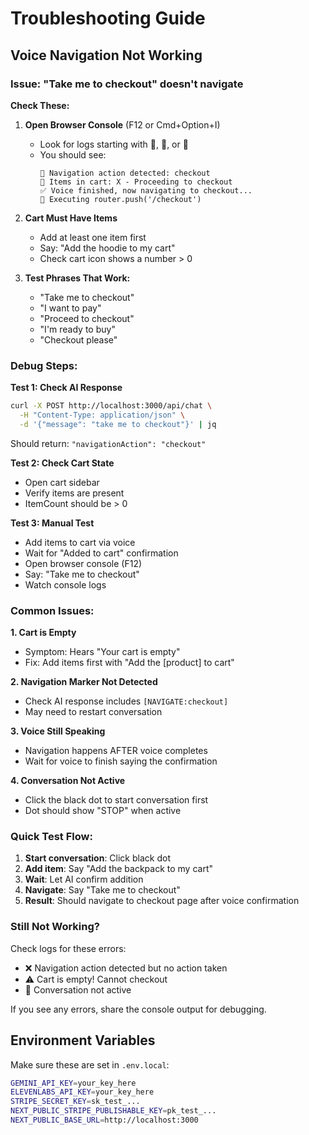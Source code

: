 # Troubleshooting Guide

## Voice Navigation Not Working

### Issue: "Take me to checkout" doesn't navigate

**Check These:**

1. **Open Browser Console** (F12 or Cmd+Option+I)
   - Look for logs starting with 🧭, 🛒, or 🚀
   - You should see:
     ```
     🧭 Navigation action detected: checkout
     🛒 Items in cart: X - Proceeding to checkout
     ✅ Voice finished, now navigating to checkout...
     🚀 Executing router.push('/checkout')
     ```

2. **Cart Must Have Items**
   - Add at least one item first
   - Say: "Add the hoodie to my cart"
   - Check cart icon shows a number > 0

3. **Test Phrases That Work:**
   - "Take me to checkout"
   - "I want to pay"
   - "Proceed to checkout"
   - "I'm ready to buy"
   - "Checkout please"

### Debug Steps:

**Test 1: Check AI Response**
```bash
curl -X POST http://localhost:3000/api/chat \
  -H "Content-Type: application/json" \
  -d '{"message": "take me to checkout"}' | jq
```
Should return: `"navigationAction": "checkout"`

**Test 2: Check Cart State**
- Open cart sidebar
- Verify items are present
- ItemCount should be > 0

**Test 3: Manual Test**
- Add items to cart via voice
- Wait for "Added to cart" confirmation
- Open browser console (F12)
- Say: "Take me to checkout"
- Watch console logs

### Common Issues:

**1. Cart is Empty**
- Symptom: Hears "Your cart is empty"
- Fix: Add items first with "Add the [product] to cart"

**2. Navigation Marker Not Detected**
- Check AI response includes `[NAVIGATE:checkout]`
- May need to restart conversation

**3. Voice Still Speaking**
- Navigation happens AFTER voice completes
- Wait for voice to finish saying the confirmation

**4. Conversation Not Active**
- Click the black dot to start conversation first
- Dot should show "STOP" when active

### Quick Test Flow:

1. **Start conversation**: Click black dot
2. **Add item**: Say "Add the backpack to my cart"
3. **Wait**: Let AI confirm addition
4. **Navigate**: Say "Take me to checkout"
5. **Result**: Should navigate to checkout page after voice confirmation

### Still Not Working?

Check logs for these errors:
- ❌ Navigation action detected but no action taken
- ⚠️ Cart is empty! Cannot checkout
- 🔄 Conversation not active

If you see any errors, share the console output for debugging.

## Environment Variables

Make sure these are set in `.env.local`:
```bash
GEMINI_API_KEY=your_key_here
ELEVENLABS_API_KEY=your_key_here
STRIPE_SECRET_KEY=sk_test_...
NEXT_PUBLIC_STRIPE_PUBLISHABLE_KEY=pk_test_...
NEXT_PUBLIC_BASE_URL=http://localhost:3000
```
